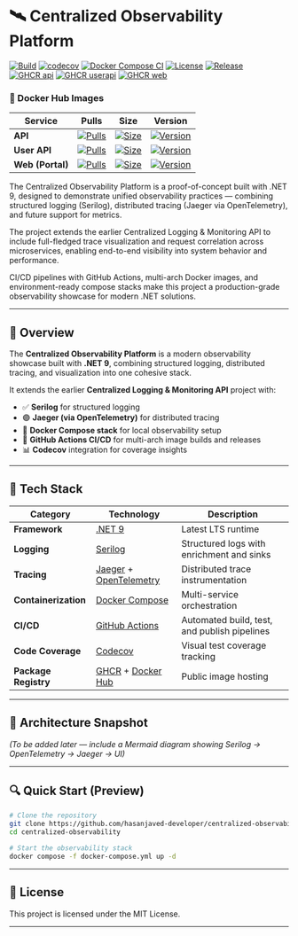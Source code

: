 # 🛰️ Centralized Observability Platform

[![Build](https://github.com/hasanjaved-developer/CentralizedObservability/actions/workflows/dotnet-tests.yml/badge.svg?branch=master)](https://github.com/hasanjaved-developer/CentralizedObservability/actions/workflows/dotnet-tests.yml)
[![codecov](https://codecov.io/gh/hasanjaved-developer/CentralizedObservability/branch/master/graph/badge.svg)](https://codecov.io/gh/hasanjaved-developer/CentralizedObservability)
[![Docker Compose CI](https://github.com/hasanjaved-developer/CentralizedObservability/actions/workflows/docker-compose-ci.yml/badge.svg)](https://github.com/hasanjaved-developer/CentralizedObservability/actions/workflows/docker-compose-ci.yml)
[![License](https://img.shields.io/github/license/hasanjaved-developer/CentralizedObservability)](LICENSE.txt)
[![Release](https://img.shields.io/github/v/tag/hasanjaved-developer/CentralizedObservability?label=release&sort=semver)](https://github.com/hasanjaved-developer/CentralizedObservability/tags)
[![GHCR api](https://img.shields.io/badge/ghcr.io-centralized--logging%2Fapi-blue?logo=github)](https://ghcr.io/hasanjaved-developer/centralized-observability/api)
[![GHCR userapi](https://img.shields.io/badge/ghcr.io-centralized--logging%2Fuserapi-blue?logo=github)](https://ghcr.io/hasanjaved-developer/centralized-observability/userapi)
[![GHCR web](https://img.shields.io/badge/ghcr.io-centralized--logging%2Fweb-blue?logo=github)](https://ghcr.io/hasanjaved-developer/centralized-observability/web)

### 🐳 Docker Hub Images

| Service | Pulls | Size | Version |
|----------|-------|------|----------|
| **API** | [![Pulls](https://img.shields.io/docker/pulls/hasanjaveddeveloper/centralized-observability-api)](https://hub.docker.com/r/hasanjaveddeveloper/centralized-observability-api) | [![Size](https://img.shields.io/docker/image-size/hasanjaveddeveloper/centralized-observability-api/latest)](https://hub.docker.com/r/hasanjaveddeveloper/centralized-observability-api/tags) | [![Version](https://img.shields.io/docker/v/hasanjaveddeveloper/centralized-observability-api?sort=semver)](https://hub.docker.com/r/hasanjaveddeveloper/centralized-observability-api/tags) |
| **User API** | [![Pulls](https://img.shields.io/docker/pulls/hasanjaveddeveloper/centralized-observability-userapi)](https://hub.docker.com/r/hasanjaveddeveloper/centralized-observability-userapi) | [![Size](https://img.shields.io/docker/image-size/hasanjaveddeveloper/centralized-observability-userapi/latest)](https://hub.docker.com/r/hasanjaveddeveloper/centralized-observability-userapi/tags) | [![Version](https://img.shields.io/docker/v/hasanjaveddeveloper/centralized-observability-userapi?sort=semver)](https://hub.docker.com/r/hasanjaveddeveloper/centralized-observability-userapi/tags) |
| **Web (Portal)** | [![Pulls](https://img.shields.io/docker/pulls/hasanjaveddeveloper/centralized-observability-web)](https://hub.docker.com/r/hasanjaveddeveloper/centralized-observability-web) | [![Size](https://img.shields.io/docker/image-size/hasanjaveddeveloper/centralized-observability-web/latest)](https://hub.docker.com/r/hasanjaveddeveloper/centralized-observability-web/tags) | [![Version](https://img.shields.io/docker/v/hasanjaveddeveloper/centralized-observability-web?sort=semver)](https://hub.docker.com/r/hasanjaveddeveloper/centralized-observability-web/tags) |

The Centralized Observability Platform is a proof-of-concept built with .NET 9, designed to demonstrate unified observability practices — combining structured logging (Serilog), distributed tracing (Jaeger via OpenTelemetry), and future support for metrics.

The project extends the earlier Centralized Logging & Monitoring API to include full-fledged trace visualization and request correlation across microservices, enabling end-to-end visibility into system behavior and performance.

CI/CD pipelines with GitHub Actions, multi-arch Docker images, and environment-ready compose stacks make this project a production-grade observability showcase for modern .NET solutions.

---

## 🧭 Overview

The **Centralized Observability Platform** is a modern observability showcase built with **.NET 9**, combining structured logging, distributed tracing, and visualization into one cohesive stack.

It extends the earlier **Centralized Logging & Monitoring API** project with:
- ✅ **Serilog** for structured logging  
- 🟣 **Jaeger (via OpenTelemetry)** for distributed tracing  
- 🧩 **Docker Compose stack** for local observability setup  
- 🚀 **GitHub Actions CI/CD** for multi-arch image builds and releases  
- 📊 **Codecov** integration for coverage insights  

---

## 🧱 Tech Stack

| Category | Technology | Description |
|-----------|-------------|-------------|
| **Framework** | [.NET 9](https://dotnet.microsoft.com/) | Latest LTS runtime |
| **Logging** | [Serilog](https://serilog.net/) | Structured logs with enrichment and sinks |
| **Tracing** | [Jaeger](https://www.jaegertracing.io/) + [OpenTelemetry](https://opentelemetry.io/) | Distributed trace instrumentation |
| **Containerization** | [Docker Compose](https://docs.docker.com/compose/) | Multi-service orchestration |
| **CI/CD** | [GitHub Actions](https://github.com/features/actions) | Automated build, test, and publish pipelines |
| **Code Coverage** | [Codecov](https://about.codecov.io/) | Visual test coverage tracking |
| **Package Registry** | [GHCR](https://ghcr.io) + [Docker Hub](https://hub.docker.com/) | Public image hosting |

---

## 🧩 Architecture Snapshot
*(To be added later — include a Mermaid diagram showing Serilog → OpenTelemetry → Jaeger → UI)*

---

## 🔍 Quick Start (Preview)

```bash
# Clone the repository
git clone https://github.com/hasanjaved-developer/centralized-observability.git
cd centralized-observability

# Start the observability stack
docker compose -f docker-compose.yml up -d
```
---

## 📜 License

This project is licensed under the MIT License.

---
